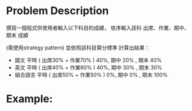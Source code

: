# Problem Description
撰寫一個程式供使用者輸入以下科目的成績，
依序輸入該科 出席、作業、期中、期末 成績

(需使用strategy pattern)
並依照該科目算分標準 計算出結果：

- 國文 平時 ( 出席30% + 作業70% ) 40%, 期中 20% , 期末 40%
- 英文 平時 ( 出席40% + 作業60% ) 40%, 期中 30% , 期末 30%
- 組合語言 平時 ( 出席50% + 作業50% ) 0%, 期中 0% , 期末 100%

# Example:
